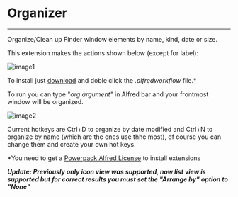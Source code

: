 Organizer
=================

***
Organize/Clean up Finder window elements by name, kind, date or size. 

This extension makes the actions shown below (except for label):

![image1]

To install just [download][download] and doble click the *.alfredworkflow* file.*

To run you can type "*org argument"* in Alfred bar and your frontmost window will be organized.

![image2]         

Current hotkeys are Ctrl+D to organize by date modified and Ctrl+N to organize by name (which are the ones use thhe most), of course you can change them and create your own hot keys. 


*You need to get a [Powerpack Alfred License][PP] to install extensions


***Update: Previously only icon view was supported, now list view is supported but for correct results you must set the "Arrange by" option to "None"***

[PP]:http://www.alfredapp.com "Alfred"
[download]:https://dl.dropbox.com/u/6859729/Alfred%20v2%20Extensions/Organizer.alfredworkflow "Organizer"

[image1]: http://cl.ly/image/2D1E3Q1n3j1x/organizerfinder.png  "menu"

[image2]:http://cl.ly/image/3f030n2A0j0p/Screen%20Shot%202013-03-27%20at%203.39.41%20PM.png "alfred"
